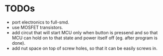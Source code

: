 # TODOs
* port electronics to full-smd.
* use MOSFET transistors.
* add circut that will start MCU only when button is pressend and so that MCU can hold on to that state and power itself off (eg. after program is done).
* add nut space on top of screw holes, so that it can be easily screws in.
